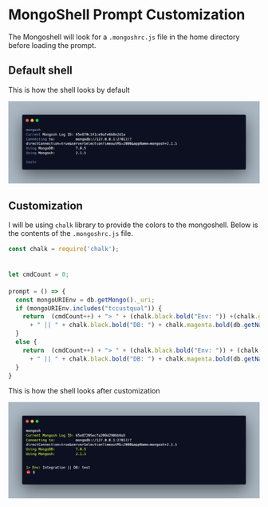 # MongoShell Prompt Customization

The Mongoshell will look for a `.mongoshrc.js` file in the home directory before loading the prompt.

## Default shell

This is how the shell looks by default


![Before](before.png)

## Customization

I will be using `chalk` library to provide the colors to the mongoshell. Below is the contents of the `.mongoshrc.js` file.

```js
const chalk = require('chalk');


let cmdCount = 0;

prompt = () => {
  const mongoURIEnv = db.getMongo()._uri;
  if (mongoURIEnv.includes("tccustqual")) {
    return  (cmdCount++) + "> " + (chalk.black.bold("Env: ")) +(chalk.green.bold("Test"))
      + " || " + chalk.black.bold("DB: ") + chalk.magenta.bold(db.getName()) + " \n" + String.fromCodePoint(0x1F621) + " " + chalk.cyan.bold('$  ') 
  }
  else {
    return  (cmdCount++) + "> " + (chalk.black.bold("Env: ")) + (chalk.green.bold("Integration"))
      + " || " + chalk.black.bold("DB: ") + chalk.magenta.bold(db.getName()) + " \n" + String.fromCodePoint(0x1F621) + " " + chalk.cyan.bold('$  ') 
  }
}
```

This is how the shell looks after customization

![After](after.png)